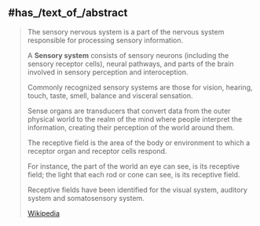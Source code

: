 

## #has_/text_of_/abstract 

> The sensory nervous system is a part of the nervous system 
> responsible for processing sensory  information.  
> 
> A **Sensory system** consists of sensory neurons (including the sensory receptor cells), neural pathways, 
> and parts of the brain involved in sensory perception and interoception.  
> 
> Commonly recognized sensory systems are those for vision, hearing, touch, taste, smell, balance 
> and visceral sensation. 
> 
> Sense organs are transducers that convert data from the outer physical world 
> to the realm of the mind where people interpret the information, 
> creating their perception of the world around them.
>
> The receptive field is the area of the body or environment 
> to which a receptor organ and receptor cells respond. 
> 
> For instance, the part of the world an eye can see, is its receptive field; 
> the light that each rod or cone can see, is its receptive field. 
> 
> Receptive fields have been identified for the visual system, auditory system 
> and somatosensory system.
>
> [Wikipedia](https://en.wikipedia.org/wiki/Sensory%20nervous%20system)  


